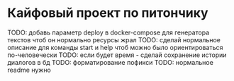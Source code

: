 # Кайфовый проект по питончику

TODO: добавь параметр  deploy в docker-compose для генератора текстов чтоб он нормально ресурсы жрал
TODO: сделай нормальное описание для команды start и help чтоб можно было ориентироваться по-человечески
TODO: если будет время - сделай сохранение истории диалогов в бд
TODO: форматирование пофикси
TODO: нормальное readme нужно